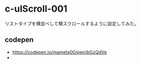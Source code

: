 # c-ulScroll-001
リストタイプを横並べして横スクロールするように設定してみた。

## codepen
- https://codepen.io/mameta00/pen/bGzQdVe
- 
